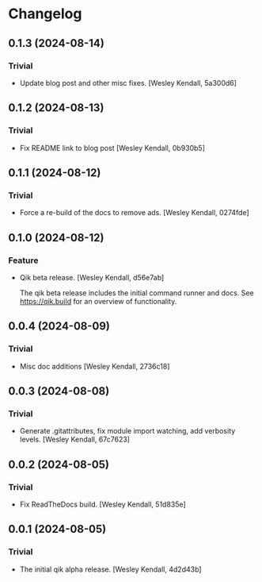 # Changelog

## 0.1.3 (2024-08-14)

### Trivial

  - Update blog post and other misc fixes. [Wesley Kendall, 5a300d6]

## 0.1.2 (2024-08-13)

### Trivial

  - Fix README link to blog post [Wesley Kendall, 0b930b5]

## 0.1.1 (2024-08-12)

### Trivial

  - Force a re-build of the docs to remove ads. [Wesley Kendall, 0274fde]

## 0.1.0 (2024-08-12)

### Feature

  - Qik beta release. [Wesley Kendall, d56e7ab]

    The qik beta release includes the initial command runner and docs.
    See https://qik.build for an overview of functionality.

## 0.0.4 (2024-08-09)

### Trivial

  - Misc doc additions [Wesley Kendall, 2736c18]

## 0.0.3 (2024-08-08)

### Trivial

  - Generate .gitattributes, fix module import watching, add verbosity levels. [Wesley Kendall, 67c7623]

## 0.0.2 (2024-08-05)

### Trivial

  - Fix ReadTheDocs build. [Wesley Kendall, 51d835e]

## 0.0.1 (2024-08-05)

### Trivial

  - The initial qik alpha release. [Wesley Kendall, 4d2d43b]
